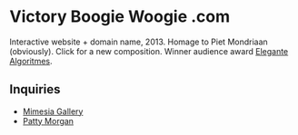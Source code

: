 # Victory Boogie Woogie .com

Interactive website + domain name, 2013. Homage to Piet Mondriaan (obviously). Click for a new composition. Winner audience award <a href="http://elegant.setup.nl/">Elegante Algoritmes</a>.

## Inquiries

- [Mimesia Gallery](https://mimesia.gallery/artworks/17)
- [Patty Morgan](https://www.pattymorgan.net/acj/showroom?modal=lightbox&post=vLHE2bs333P6Pmsgw)
